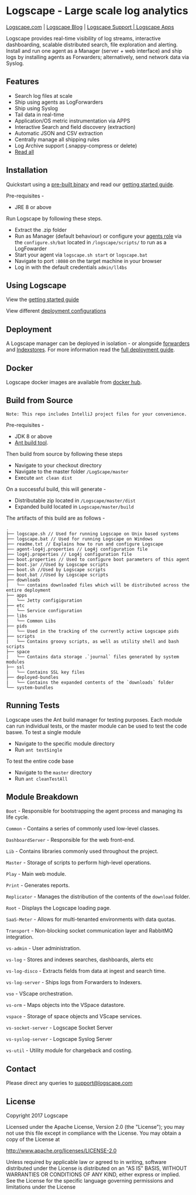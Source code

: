 # Logscape - Large scale log analytics
<a href="http://www.logscape.com" target="_blank">Logscape.com</a> | <a href="http://blog.logscape.com" target="_blank">Logscape Blog</a> | <a href="http://support.logscape.com" target="_blank">Logscape Support | <a href="http://logscape.github.io/apps.html" target="_blank">Logscape Apps</a>

Logscape provides real-time visibility of log streams, interactive dashboarding, scalable distributed search, file exploration and alerting. Install and run one agent as a Manager (server + web interface) and ship logs by installing agents as Forwarders; alternatively, send network data via Syslog.

## Features
* Search log files at scale
* Ship using agents as LogForwarders
* Ship using Syslog
* Tail data in real-time
* Application/OS metric instrumentation via APPS
* Interactive Search and field discovery (extraction)
* Automatic JSON and CSV extraction
* Centrally manage all shipping rules
* Log Archive support (.snappy-compress or delete)
* <a href="http://logscape.com/product.html" target="_blank"> Read all </a>

## Installation
Quickstart using a <a href="https://github.com/logscape/Logscape/releases/latest" target="_blank">pre-built binary</a> and read our <a href="http://logscape.github.io/tutorials-walkthrough.html" target="_blank">getting started guide</a>.

Pre-requisites -
*  JRE 8 or above

Run Logscape by following these steps.
* Extract the .zip folder
* Run as Manager (default behaviour) or configure your <a href="https://logscape.github.io/deploy.html" target="_blank">agents role</a> via the `configure.sh/bat` located in ```/logscape/scripts/``` to run as a LogFowarder
* Start your agent via `logscape.sh start` or `logscape.bat`
* Navigate to port `:8080` on the target machine in your browser
* Log in with the default credentials `admin/ll4bs`

## Using Logscape
View the <a href="http://logscape.github.io/tutorials-walkthrough.html" target="_blank">getting started guide</a>

View different <a href="http://logscape.github.io/deploy.html" target="_blank">deployment configurations</a>

## Deployment
A Logscape manager can be deployed in isolation - or alongside <a href="http://logscape.github.io/deploy-forwarder.html" target="_blank">forwarders</a> and <a href="http://logscape.github.io/deploy-indexstore.html" target="_blank">Indexstores</a>.
For more information read the <a href="http://logscape.github.io/deploy.html" target="_blank">full deployment guide</a>.

## Docker
Logscape docker images are available from <a href="https://hub.docker.com/r/logscape/logscape/" target="_blank">docker hub</a>.

## Build from Source
```
Note: This repo includes IntelliJ project files for your convenience.
```
Pre-requisites -
* JDK 8 or above
* <a href="http://ant.apache.org/" target="_blank">Ant build tool</a>.

Then build from source by following these steps
* Navigate to your checkout directory
* Navigate to the master folder `/LogScape/master`
* Execute `ant clean dist`

On a successful build, this will generate -
* Distributable zip located in `/Logscape/master/dist`
* Expanded build located in `Logscape/master/build`

The artifacts of this build are as follows -
```
.
├── logscape.sh // Used for running Logscape on Unix based systems
├── logscape.bat // Used for running Logscape on Windows
├── readme.txt // Explains how to run and configure Logscape
├── agent-log4j.properties // Log4j configuration file
├── log4j.properties // Log4j configuration file
├── boot.properties // Used to configure boot parameters of this agent
├── boot.jar //Used by Logscape scripts
├── boot.sh //Used by Logscape scripts
├── boot.bat //Used by Logscape scripts
├── downloads
|   └── contains downloaded files which will be distributed across the entire deployment
├── apps
|   └── Jetty configiguration
├── etc
|   └── Service configuration
├── libs
|   └── Common Libs
├── pids
|   └── Used in the tracking of the currently active Logscape pids
├── scripts
|   └── Contains groovy scripts, as well as utility shell and bash scripts
├── space
|   └── Contains data storage .`journal` files generated by system modules
├── ssl
|   └── Contains SSL key files
├── deployed-bundles
|   └── Contains the expanded contents of the `downloads` folder
└── system-bundles
```
## Running Tests
Logscape uses the Ant build manager for testing purposes. Each module can run individual tests, or the master module can be used to test the code baswe.
To test a single module
* Navigate to the specific module directory
* Run `ant testSingle`

To test the entire code base
* Navigate to the `master` directory
* Run `ant cleanTestAll`

## Module Breakdown
`Boot` - Responsible for bootstrapping the agent process and managing its life cycle.

`Common` - Contains a series of commonly used low-level classes.

`DashboardServer` - Responsible for the web front-end.

`Lib` - Contains libraries commonly used throughout the project.

`Master` - Storage of scripts to perform high-level operations.

`Play` - Main web module.

`Print` - Generates reports.

`Replicator` - Manages the distribution of the contents of the `download` folder.

`Root` - Displays the Logscape loading page.

`SaaS-Meter` - Allows for multi-tenanted environments with data quotas.

`Transport` - Non-blocking socket communication layer and RabbitMQ integration.

`vs-admin` - User administration.

`vs-log` - Stores and indexes searches, dashboards, alerts etc

`vs-log-disco` - Extracts fields from data at ingest and search time.

`vs-log-server` - Ships logs from Forwarders to Indexers.

`vso` - VScape orchestration.

`vs-orm` - Maps objects into the VSpace datastore.

`vspace` - Storage of space objects and VScape services.

`vs-socket-server` - Logscape Socket Server

`vs-syslog-server` - Logscape Syslog Server

`vs-util` - Utility module for chargeback and costing.

## Contact
Please direct any queries to support@logscape.com

## License
Copyright 2017 Logscape

Licensed under the Apache License, Version 2.0 (the "License");
you may not use this file except in compliance with the License.
You may obtain a copy of the License at

<a href="http://www.apache.org/licenses/LICENSE-2.0" target="_blank">http://www.apache.org/licenses/LICENSE-2.0</a>

Unless required by applicable law or agreed to in writing, software
distributed under the License is distributed on an "AS IS" BASIS,
WITHOUT WARRANTIES OR CONDITIONS OF ANY KIND, either express or implied.
See the License for the specific language governing permissions and
limitations under the License
